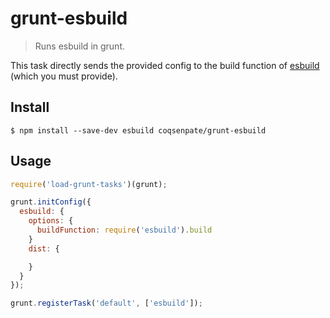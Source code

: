 # grunt-esbuild

> Runs esbuild in grunt.

This task directly sends the provided config to the build function of [esbuild](https://esbuild.github.io/) (which you must provide).

## Install

```
$ npm install --save-dev esbuild coqsenpate/grunt-esbuild
```

## Usage

```js
require('load-grunt-tasks')(grunt);

grunt.initConfig({
  esbuild: {
    options: {
      buildFunction: require('esbuild').build
    }
    dist: {

    }
  }
});

grunt.registerTask('default', ['esbuild']);
```
